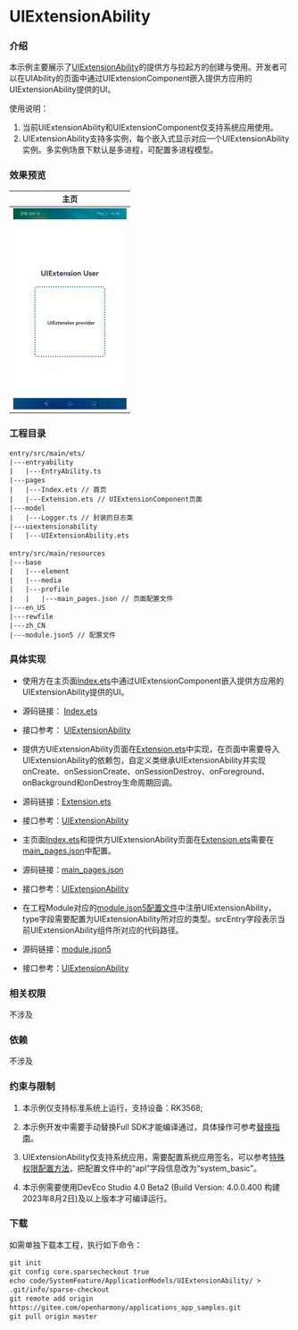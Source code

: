 # UIExtensionAbility

### 介绍

本示例主要展示了[UIExtensionAbility](https://gitee.com/openharmony/docs/tree/master/zh-cn/application-dev/reference/apis-ability-kit/js-apis-app-ability-uiExtensionAbility.md)的提供方与拉起方的创建与使用。开发者可以在UIAbility的页面中通过UIExtensionComponent嵌入提供方应用的UIExtensionAbility提供的UI。

使用说明：

1. 当前UIExtensionAbility和UIExtensionComponent仅支持系统应用使用。
2. UIExtensionAbility支持多实例，每个嵌入式显示对应一个UIExtensionAbility实例。多实例场景下默认是多进程，可配置多进程模型。

### 效果预览

| 主页                             |
| ------------------------------- |
| ![iamge](screenshots/main.png) |

### 工程目录

```
entry/src/main/ets/
|---entryability
|   |---EntryAbility.ts
|---pages
|   |---Index.ets // 首页
|   |---Extension.ets // UIExtensionComponent页面
|---model
|   |---Logger.ts // 封装的日志类
|---uiextensionability
|   |---UIExtensionAbility.ets

entry/src/main/resources
|---base
|   |---element
|   |---media
|   |---profile
|   |   |---main_pages.json // 页面配置文件
|---en_US
|---rewfile
|---zh_CN
|---module.json5 // 配置文件
```

### 具体实现

* 使用方在主页面[Index.ets](entry/src/main/ets/pages/Index.ets)中通过UIExtensionComponent嵌入提供方应用的UIExtensionAbility提供的UI。

* 源码链接： [Index.ets](entry/src/main/ets/pages/Index.ets)

* 接口参考： [UIExtensionAbility](https://gitee.com/openharmony/docs/tree/master/zh-cn/application-dev/reference/apis-ability-kit/js-apis-app-ability-uiExtensionAbility.md)

* 提供方UIExtensionAbility页面在[Extension.ets](entry/src/main/ets/pages/Extension.ets)中实现，在页面中需要导入UIExtensionAbility的依赖包，自定义类继承UIExtensionAbility并实现onCreate、onSessionCreate、onSessionDestroy、onForeground、onBackground和onDestroy生命周期回调。

* 源码链接：[Extension.ets](entry/src/main/ets/pages/Extension.ets)

* 接口参考：[UIExtensionAbility](https://gitee.com/openharmony/docs/tree/master/zh-cn/application-dev/reference/apis-ability-kit/js-apis-app-ability-uiExtensionAbility.md)

* 主页面[Index.ets](entry/src/main/ets/pages/Index.ets)和提供方UIExtensionAbility页面在[Extension.ets](entry/src/main/ets/pages/Extension.ets)需要在[main_pages.json](entry\src\main\resources\base\profile\main_pages.json)中配置。

* 源码链接：[main_pages.json](entry/src/main/resources/base/profile/main_pages.json)

* 接口参考：[UIExtensionAbility](https://gitee.com/openharmony/docs/tree/master/zh-cn/application-dev/reference/apis-ability-kit/js-apis-app-ability-uiExtensionAbility.md)

* 在工程Module对应的[module.json5配置文件](entry/src/main/module.json5)中注册UIExtensionAbility，type字段需要配置为UIExtensionAbility所对应的类型。srcEntry字段表示当前UIExtensionAbility组件所对应的代码路径。

* 源码链接：[module.json5](entry/src/main/module.json5)

* 接口参考：[UIExtensionAbility](https://gitee.com/openharmony/docs/tree/master/zh-cn/application-dev/reference/apis-ability-kit/js-apis-app-ability-uiExtensionAbility.md)

### 相关权限

不涉及

### 依赖

不涉及

### 约束与限制

1. 本示例仅支持标准系统上运行，支持设备：RK3568;
   
2. 本示例开发中需要手动替换Full SDK才能编译通过，具体操作可参考[替换指南](https://docs.openharmony.cn/pages/v3.2/zh-cn/application-dev/quick-start/full-sdk-switch-guide.md/)。

3. UIExtensionAbility仅支持系统应用，需要配置系统应用签名，可以参考[特殊权限配置方法](https://docs.openharmony.cn/pages/v3.2Beta/zh-cn/application-dev/security/hapsigntool-overview.md/)，把配置文件中的“apl”字段信息改为“system_basic”。

4. 本示例需要使用DevEco Studio 4.0 Beta2 (Build Version: 4.0.0.400 构建 2023年8月2日)及以上版本才可编译运行。

### 下载

如需单独下载本工程，执行如下命令：

```
git init
git config core.sparsecheckout true
echo code/SystemFeature/ApplicationModels/UIExtensionAbility/ > .git/info/sparse-checkout
git remote add origin https://gitee.com/openharmony/applications_app_samples.git
git pull origin master
```